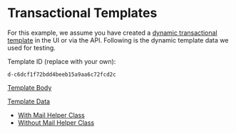 # Transactional Templates
For this example, we assume you have created a [dynamic transactional template](https://sendgrid.com/docs/ui/sending-email/how-to-send-an-email-with-dynamic-transactional-templates/) in the UI or via the API. Following is the dynamic template data we used for testing.

Template ID (replace with your own):

```text
d-c6dcf1f72bdd4beeb15a9aa6c72fcd2c
```

[Template Body](https://github.com/sendgrid/email-templates/blob/HEAD/dynamic-templates/receipt/receipt.html)

[Template Data](https://github.com/sendgrid/email-templates/blob/HEAD/dynamic-templates/receipt/receipt_data.json)

* [With Mail Helper Class](transactional-templates-with-mailer-helper.md)
* [Without Mail Helper Class](transactional-templates-without-mailer-helper.md)
